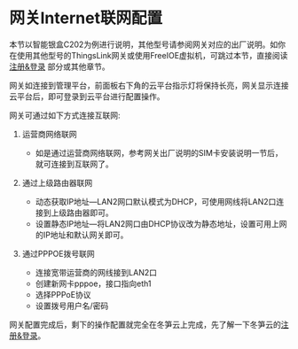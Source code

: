 # 网关Internet联网配置

本节以智能银盒C202为例进行说明，其他型号请参阅网关对应的出厂说明。如你在使用其他型号的ThingsLink网关或使用FreeIOE虚拟机，可跳过本节，直接阅读 [注册&登录](quick_start/register-and-login.md) 部分或其他章节。

网关如连接到管理平台，前面板右下角的云平台指示灯将保持长亮，网关显示连接云平台后，即可登录到云平台进行配置操作。

网关可通过如下方式连接互联网:

1. 运营商网络联网
   * 如是通过运营商网络联网，参考网关出厂说明的SIM卡安装说明一节后，就可连接到互联网了。

2. 通过上级路由器联网
   * 动态获取IP地址—LAN2网口默认模式为DHCP，可使用网线将LAN2口连接到上级路由器即可。
   * 设置静态IP地址—将LAN2网口由DHCP协议改为静态地址，设置可用上网的IP地址和默认网关即可。

3. 通过PPPOE拨号联网
   * 连接宽带运营商的网线接到LAN2口
   * 创建新网卡pppoe，接口指向eth1
   * 选择PPPoE协议
   * 设置拨号用户名/密码

网关配置完成后，剩下的操作配置就完全在冬笋云上完成，先了解一下冬笋云的[注册&登录](register-and-login.md)。